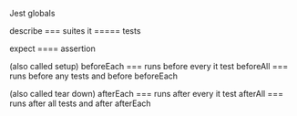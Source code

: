 Jest globals

describe === suites
it ===== tests

expect ==== assertion

(also called setup)
beforeEach === runs before every it test
beforeAll === runs before any tests and before beforeEach

(also called tear down)
afterEach === runs after every it test
afterAll === runs after all tests and after afterEach
